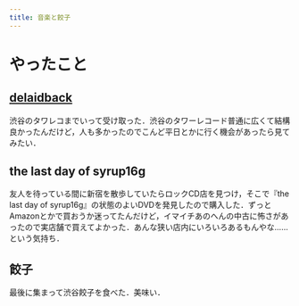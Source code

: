 ```yaml
---
title: 音楽と餃子
---
```


# やったこと

## [delaidback](http://ukproject.com/column/2017/10/13963/)

渋谷のタワレコまでいって受け取った．渋谷のタワーレコード普通に広くて結構良かったんだけど，人も多かったのでこんど平日とかに行く機会があったら見てみたい．

## the last day of syrup16g

友人を待っている間に新宿を散歩していたらロックCD店を見つけ，そこで『the last day of syrup16g』の状態のよいDVDを発見したので購入した．ずっとAmazonとかで買おうか迷ってたんだけど，イマイチあのへんの中古に怖さがあったので実店舗で買えてよかった．あんな狭い店内にいろいろあるもんやな……という気持ち．

## 餃子

最後に集まって渋谷餃子を食べた．美味い．
